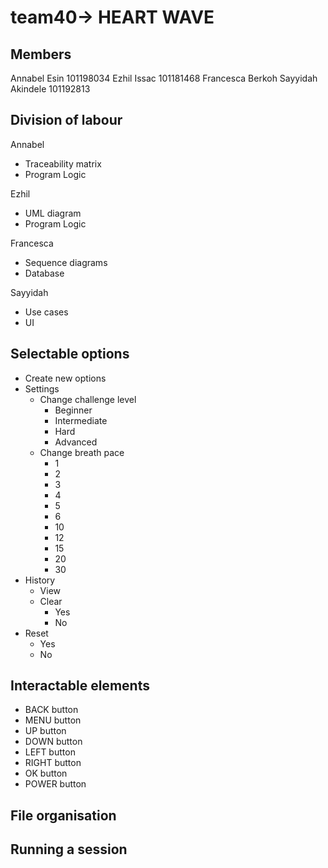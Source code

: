 # team40-> HEART WAVE

Members
-------
Annabel Esin            101198034
Ezhil  Issac            101181468
Francesca Berkoh
Sayyidah Akindele       101192813


Division of labour
------------------
Annabel
  - Traceability matrix
  - Program Logic

Ezhil
  - UML diagram
  - Program Logic

Francesca
  - Sequence diagrams
  - Database

Sayyidah
  - Use cases
  - UI


Selectable options
------------------
- Create new options
- Settings
  - Change challenge level
    - Beginner
    - Intermediate
    - Hard
    - Advanced
  - Change breath pace
    - 1
    - 2
    - 3
    - 4
    - 5
    - 6
    - 10
    - 12
    - 15
    - 20
    - 30
- History
  - View
  - Clear
    - Yes
    - No
- Reset
  - Yes
  - No


Interactable elements
---------------------
- BACK button
- MENU button
- UP button
- DOWN button
- LEFT button
- RIGHT button
- OK button
- POWER button

File organisation
-----------------

Running a session
-----------------
